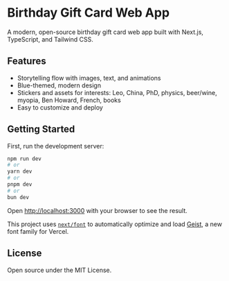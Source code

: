 # Birthday Gift Card Web App

A modern, open-source birthday gift card web app built with Next.js, TypeScript, and Tailwind CSS.

## Features

- Storytelling flow with images, text, and animations
- Blue-themed, modern design
- Stickers and assets for interests: Leo, China, PhD, physics, beer/wine, myopia, Ben Howard, French, books
- Easy to customize and deploy

## Getting Started

First, run the development server:

```bash
npm run dev
# or
yarn dev
# or
pnpm dev
# or
bun dev
```

Open [http://localhost:3000](http://localhost:3000) with your browser to see the result.

This project uses [`next/font`](https://nextjs.org/docs/app/building-your-application/optimizing/fonts) to automatically optimize and load [Geist](https://vercel.com/font), a new font family for Vercel.

## License

Open source under the MIT License.
